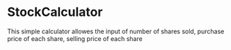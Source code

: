 # StockCalculator
This simple calculator allowes the input of number of shares sold, purchase price of each share, selling price of each share
